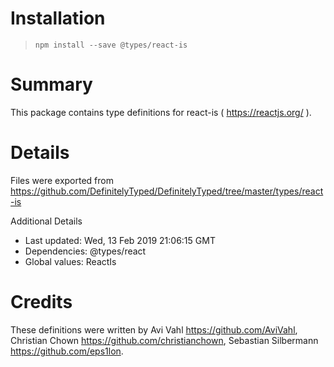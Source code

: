 # Installation
> `npm install --save @types/react-is`

# Summary
This package contains type definitions for react-is ( https://reactjs.org/ ).

# Details
Files were exported from https://github.com/DefinitelyTyped/DefinitelyTyped/tree/master/types/react-is

Additional Details
 * Last updated: Wed, 13 Feb 2019 21:06:15 GMT
 * Dependencies: @types/react
 * Global values: ReactIs

# Credits
These definitions were written by Avi Vahl <https://github.com/AviVahl>, Christian Chown <https://github.com/christianchown>, Sebastian Silbermann <https://github.com/eps1lon>.
